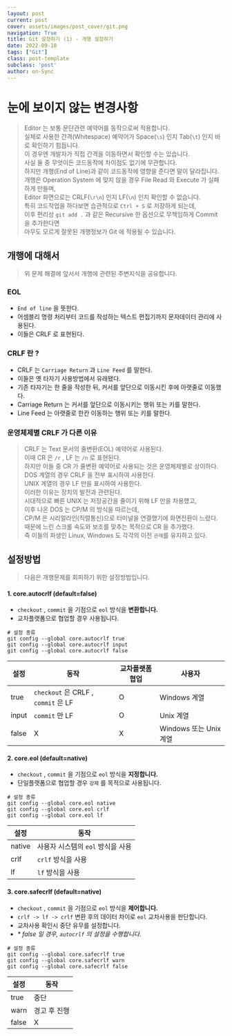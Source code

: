 ```yaml
---
layout: post
current: post
cover: assets/images/post_cover/git.png
navigation: True
title: Git 설정하기 (1) - 개행 설정하기
date: 2022-09-10
tags: ["Git"]
class: post-template
subclass: 'post'
author: on-Sync
---
```


# 눈에 보이지 않는 변경사항

> Editor 는 보통 문단관련 예약어를 동작으로써 적용합니다.   
> 실제로 사용한 간격(Whitespace) 예약어가 Space(`\s`) 인지 Tab(`\t`) 인지 바로 확인하기 힘듭니다.  
> 이 경우엔 개발자가 직접 간격을 이동하면서 확인할 수는 있습니다.   
> 사실 둘 중 무엇이든 코드동작에 차이점도 없기에 무관합니다.   
> 하지만 개행(End of Line)과 같이 코드동작에 영향을 준다면 말이 달라집니다.  
> 개행은 Operation System 에 맞지 않을 경우 File Read 와 Execute 가 실패하게 만들며,   
> Editor 화면으로는 CRLF(`\r\n`) 인지 LF(`\n`) 인지 확인할 수 없습니다.  
> 특히 코드작업을 하다보면 습관적으로 `Ctrl + S` 로 저장하게 되는데,   
> 이후 편리상 `git add .` 과 같은 Recursive 한 옵션으로 무책임하게 Commit 을 추가한다면   
> 아무도 모르게 잘못된 개행정보가 Git 에 적용될 수 있습니다.

## 개행에 대해서

> 위 문제 해결에 앞서서 개행에 관련된 주변지식을 공유합니다.

### EOL

- `End of line` 을 뜻한다.
- 어셈블리 명령 처리부터 코드를 작성하는 텍스트 편집기까지 문자데이터 관리에 사용된다.  
- 이들은 CRLF 로 표현된다.

### CRLF 란 ?

- CRLF 는 `Carriage Return` 과 `Line Feed` 를 말한다.  
- 이들은 옛 타자기 사용방법에서 유래됐다.  
- 기존 타자기는 한 줄을 작성한 뒤, 커서를 앞단으로 이동시킨 후에 아랫줄로 이동했다.  
- Carriage Return 는 커서를 앞단으로 이동시키는 행위 또는 키를 말한다.  
- Line Feed 는 아랫줄로 한칸 이동하는 행위 또는 키를 말한다.

### 운영체제별 CRLF 가 다른 이유

> CRLF 는 Text 문서의 줄변환(EOL) 예약어로 사용된다.  
> 이때 CR 은 `/r` , LF 는 `/n` 로 표현된다.  
> 하지만 이들 중 CR 가 줄변환 예약어로 사용되는 것은 운영체제별로 상이하다.  
> DOS 계열의 경우 CRLF 을 전부 표시하여 사용한다.  
> UNIX 계열의 경우 LF 만을 표시하여 사용한다.  
> 이러한 이유는 장치의 발전과 관련된다.  
> 시대적으로 빠른 UNIX 는 저장공간을 줄이기 위해 LF 만을 차용헀고,  
> 이후 나온 DOS 는 CP/M 의 방식을 따르는데,   
> CP/M 은 시리얼라인(직렬통신)으로 터미널을 연결했기에 화면전환이 느렸다.  
> 때문에 느린 스크롤 속도와 보조를 맞추는 목적으로 CR 을 추가했다.  
> 즉 이들의 파생인 Linux, Windows 도 각각의 이전 `관례`를 유지하고 있다.

## 설정방법

> 다음은 개행문제를 회피하기 위한 설정방법입니다.   

#### 1. core.autocrlf (default=false)

- `checkout` , `commit` 을 기점으로 `eol` 방식을 __변환합니다.__
- 교차플랫폼으로 협업할 경우 사용됩니다.

```shell
# 설정 종류
git config --global core.autocrlf true
git config --global core.autocrlf input
git config --global core.autocrlf false
```

| 설정    | 동작                                | 교차플랫폼 협업 | 사용자                |
|-------|-----------------------------------|----------|--------------------|
| true  | `checkout` 은 CRLF , `commit` 은 LF | O        | Windows 계열         |
| input | `commit` 만 LF                     | O        | Unix 계열            |
| false | X                                 | X        | Windows 또는 Unix 계열 |

#### 2. core.eol (default=native)

- `checkout` , `commit` 을 기점으로 `eol` 방식을 __지정합니다.__
- 단일플랫폼으로 협업할 경우 `강제` 를 목적으로 사용됩니다.

```shell
# 설정 종류
git config --global core.eol native
git config --global core.eol crlf
git config --global core.eol lf
```

| 설정     | 동작                     |
|--------|------------------------|
| native | 사용자 시스템의 `eol` 방식을 사용  |
| crlf   | `crlf` 방식을 사용          |
| lf     | `lf` 방식을 사용            |

#### 3. core.safecrlf (default=native)

- `checkout` , `commit` 을 기점으로 `eol` 방식을 __제어합니다.__
- `crlf -> lf -> crlf` 변환 후의 데이터 차이로 `eol` 교차사용을 판단합니다.
- 교차사용 확인시 중단 유무를 설정합니다.
- _* false 일 경우, `autocrlf` 의 설정을 수행합니다._

```shell
# 설정 종류
git config --global core.safecrlf true
git config --global core.safecrlf warn
git config --global core.safecrlf false
```

| 설정    | 동작           |
|-------|--------------|
| true  | 중단           |
| warn  | 경고 후 진행      |
| false | X            |

